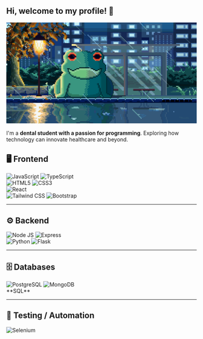 ## Hi, welcome to my profile! 👋 

![Frog Waiting for the Bus](https://raw.githubusercontent.com/PixulMonk/PixulMonk/main/By%20the%20Bus.gif)

I'm a **dental student with a passion for programming**. Exploring how technology can innovate healthcare and beyond.



## 🖥️ Frontend

<img src="https://cdn.jsdelivr.net/gh/devicons/devicon/icons/javascript/javascript-original.svg" alt="JavaScript" width="50" height="50">
<img src="https://cdn.jsdelivr.net/gh/devicons/devicon@latest/icons/typescript/typescript-original.svg" alt="TypeScript" width="50" height="50"/>
<br>
<img src="https://cdn.jsdelivr.net/gh/devicons/devicon/icons/html5/html5-original.svg" alt="HTML5" width="50" height="50">
<img src="https://cdn.jsdelivr.net/gh/devicons/devicon/icons/css3/css3-original.svg" alt="CSS3" width="50" height="50">
<br>
<img src="https://cdn.jsdelivr.net/gh/devicons/devicon@latest/icons/react/react-original.svg" alt="React" width="50" height="50"/>
<br>
<img src="https://cdn.jsdelivr.net/gh/devicons/devicon@latest/icons/tailwindcss/tailwindcss-original.svg" alt="Tailwind CSS" width="50" height="50"/>
<img src="https://cdn.jsdelivr.net/gh/devicons/devicon@latest/icons/bootstrap/bootstrap-original.svg" alt="Bootstrap" width="50" height="50">

---

## ⚙️ Backend

<img src="https://cdn.jsdelivr.net/gh/devicons/devicon@latest/icons/nodejs/nodejs-plain-wordmark.svg" alt="Node JS" width="50" height="50"/>
<img src="https://cdn.jsdelivr.net/gh/devicons/devicon@latest/icons/express/express-original-wordmark.svg" alt="Express" width="50" height="50"/>
<br>
<img src="https://cdn.jsdelivr.net/gh/devicons/devicon/icons/python/python-original.svg" alt="Python" width="50" height="50">
<img src="https://cdn.jsdelivr.net/gh/devicons/devicon/icons/flask/flask-original.svg" alt="Flask" width="50" height="50">

---

## 🗄️ Databases

<img src="https://cdn.jsdelivr.net/gh/devicons/devicon@latest/icons/postgresql/postgresql-original.svg" alt="PostgreSQL" width="50" height="50"/>
<img src="https://cdn.jsdelivr.net/gh/devicons/devicon@latest/icons/mongodb/mongodb-original.svg" alt="MongoDB" width="50" height="50"/>
<br>
**SQL**

---

## 🧪 Testing / Automation

<img src="https://cdn.jsdelivr.net/gh/devicons/devicon/icons/selenium/selenium-original.svg" alt="Selenium" width="50" height="50">

